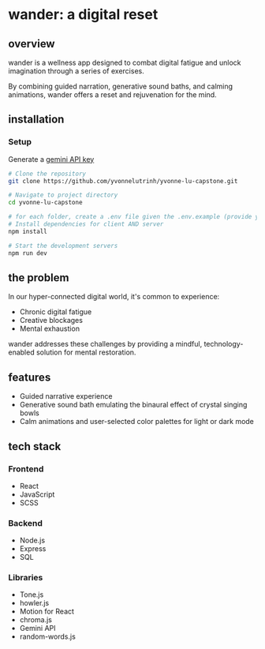 # wander: a digital reset

## overview

wander is a wellness app designed to combat digital fatigue and unlock imagination through a series of exercises. 

By combining guided narration, generative sound baths, and calming animations, wander offers a reset and rejuvenation for the mind.

## installation

### Setup
Generate a [gemini API key](https://ai.google.dev/gemini-api/docs/api-key)
```bash
# Clone the repository
git clone https://github.com/yvonnelutrinh/yvonne-lu-capstone.git

# Navigate to project directory
cd yvonne-lu-capstone

# for each folder, create a .env file given the .env.example (provide your own gemini API key)
# Install dependencies for client AND server
npm install

# Start the development servers
npm run dev
```

## the problem

In our hyper-connected digital world, it's common to experience:
- Chronic digital fatigue
- Creative blockages
- Mental exhaustion

wander addresses these challenges by providing a mindful, technology-enabled solution for mental restoration.

## features

- Guided narrative experience
- Generative sound bath emulating the binaural effect of crystal singing bowls
- Calm animations and user-selected color palettes for light or dark mode

## tech stack

### Frontend
- React
- JavaScript
- SCSS

### Backend
- Node.js
- Express
- SQL

### Libraries
- Tone.js
- howler.js
- Motion for React
- chroma.js
- Gemini API
- random-words.js
